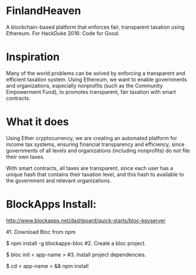 # FinlandHeaven
A blockchain-based platform that enforces fair, transparent taxation using Ethereum. For HackDuke 2016: Code for Good.

# Inspiration
Many of the world problems can be solved by enforcing a transparent and efficient taxation system. Using Ethereum, we want to enable governments and organizations, especially nonprofits (such as the Community Empowerment Fund), to promotes transparent, fair taxation with smart contracts.

# What it does
Using Ether cryptocurrency, we are creating an automated platform for income tax systems, ensuring financial transparency and efficiency, since governments of all levels and organizations (including nonprofits) do not file their own taxes.

With smart contracts, all taxes are transparent, since each user has a unique hash that contains their taxation level, and this hash to available to the government and relevant organizations.

# BlockApps Install:
http://www.blockapps.net/dashboard/quick-starts/bloc-keyserver

#1. Download Bloc from npm

$ npm install -g blockapps-bloc
#2. Create a bloc project.

$ bloc init < app-name >
#3. Install project dependencies.

$ cd < app-name > && npm install
